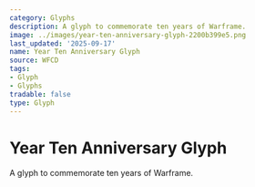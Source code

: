 ```yaml
---
category: Glyphs
description: A glyph to commemorate ten years of Warframe.
image: ../images/year-ten-anniversary-glyph-2200b399e5.png
last_updated: '2025-09-17'
name: Year Ten Anniversary Glyph
source: WFCD
tags:
- Glyph
- Glyphs
tradable: false
type: Glyph
---
```


# Year Ten Anniversary Glyph

A glyph to commemorate ten years of Warframe.

